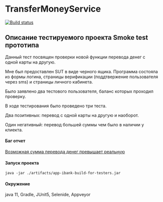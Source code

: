 # TransferMoneyService
[![Build status](https://ci.appveyor.com/api/projects/status/dyxm53r1327wm4jc/branch/master?svg=true)](https://ci.appveyor.com/project/AlexeiSidorin/pageobject/branch/master)

## Описание тестируемого проекта Smoke test прототипа

Данный тест посвящен проверки новой функции перевода денег с одной карты на другую.

Мне был предоставлен SUT в виде черного ящика. Программа состояла из формы 
логина, страницы верификации (поддтвержение пользователя через sms) и страницы 
личного кабинета. 

Было заявлено два тестового пользователя, баланс которых 
проходил проверку. 


В ходе тестирования было проведено три теста. 

Два позитивных: перевод с одной карты на другую и наоборот.

Один негативный: перевод большей суммы чем было в наличии у клиекта. 

#### Баг отчет

[Возможная сумма перевода денег превышает реальную](https://github.com/AlexeiSidorin/PageObject/issues/1)

#### Запуск проекта

```
java -jar ./artifacts/app-ibank-build-for-testers.jar
```

#### Окружение
java 11, Gradle, JUnit5, Selenide, Appveyor
